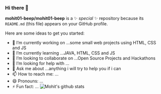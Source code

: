 ### Hi there 👋


**mohit01-beep/mohit01-beep** is a ✨ _special_ ✨ repository because its `README.md` (this file) appears on your GitHub profile.

Here are some ideas to get you started:

- 🔭 I’m currently working on ...some small web projects using HTML, CSS and JS
- 🌱 I’m currently learning ...JAVA, HTML, CSS and JS
- 👯 I’m looking to collaborate on ...Open Source Projects and Hackathons
- 🤔 I’m looking for help with ...
- 💬 Ask me about ...anything i will try to help you if i can 
- 📫 How to reach me: ... 
- 😄 Pronouns: ...
- ⚡ Fun fact: ...
![Mohit's github stats](https://github-readme-stats.vercel.app/api?username=mohit01-beep&show_icons=true&theme=tokyonight)
